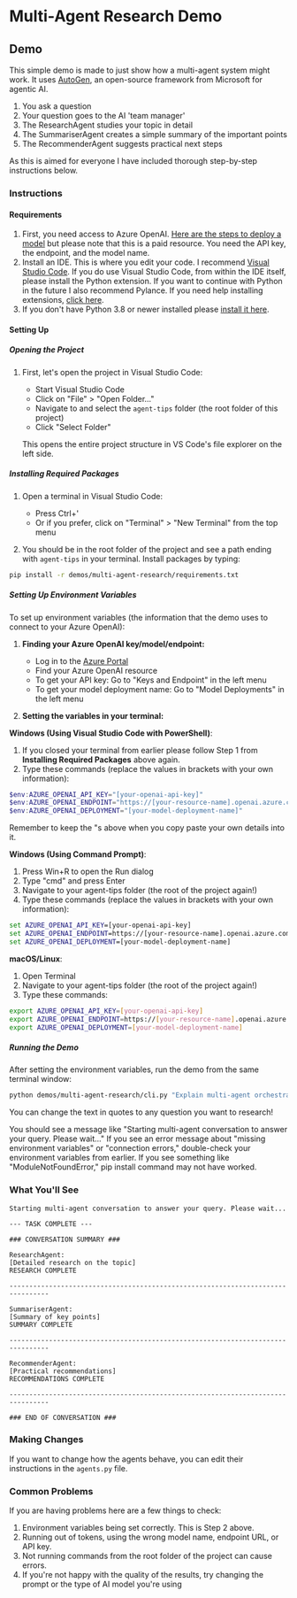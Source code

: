 # Multi-Agent Research Demo

## Demo

This simple demo is made to just show how a multi-agent system might work. It uses [AutoGen](https://github.com/microsoft/autogen), an open-source framework from Microsoft for agentic AI. 

1. You ask a question
2. Your question goes to the AI 'team manager'
3. The ResearchAgent studies your topic in detail
4. The SummariserAgent creates a simple summary of the important points
5. The RecommenderAgent suggests practical next steps

As this is aimed for everyone I have included thorough step-by-step instructions below.

### Instructions

#### Requirements
1. First, you need access to Azure OpenAI. [Here are the steps to deploy a model](https://learn.microsoft.com/en-us/azure/ai-services/openai/how-to/create-resource?pivots=web-portal) but please note that this is a paid resource. You need the API key, the endpoint, and the model name.
2. Install an IDE. This is where you edit your code. I recommend [Visual Studio Code](https://code.visualstudio.com/). If you do use Visual Studio Code, from within the IDE itself, please install the Python extension. If you want to continue with Python in the future I also recommend Pylance. If you need help installing extensions, [click here](https://code.visualstudio.com/docs/getstarted/extensions).
3. If you don't have Python 3.8 or newer installed please [install it here](https://www.python.org/downloads/).

#### Setting Up

##### Opening the Project
1. First, let's open the project in Visual Studio Code:
   - Start Visual Studio Code
   - Click on "File" > "Open Folder..."
   - Navigate to and select the `agent-tips` folder (the root folder of this project)
   - Click "Select Folder"

   This opens the entire project structure in VS Code's file explorer on the left side.

##### Installing Required Packages
1. Open a terminal in Visual Studio Code:
   - Press Ctrl+'
   - Or if you prefer, click on "Terminal" > "New Terminal" from the top menu

2. You should be in the root folder of the project and see a path ending with `agent-tips` in your terminal. Install packages by typing:

```bash
pip install -r demos/multi-agent-research/requirements.txt
```

##### Setting Up Environment Variables

To set up environment variables (the information that the demo uses to connect to your Azure OpenAI):

1. **Finding your Azure OpenAI key/model/endpoint:**
   - Log in to the [Azure Portal](https://portal.azure.com)
   - Find your Azure OpenAI resource
   - To get your API key: Go to "Keys and Endpoint" in the left menu
   - To get your model deployment name: Go to "Model Deployments" in the left menu

2. **Setting the variables in your terminal:**

**Windows (Using Visual Studio Code with PowerShell)**:
1. If you closed your terminal from earlier please follow Step 1 from **Installing Required Packages** above again.
2. Type these commands (replace the values in brackets with your own information):

```powershell
$env:AZURE_OPENAI_API_KEY="[your-openai-api-key]"
$env:AZURE_OPENAI_ENDPOINT="https://[your-resource-name].openai.azure.com/"
$env:AZURE_OPENAI_DEPLOYMENT="[your-model-deployment-name]"
```

Remember to keep the "s above when you copy paste your own details into it.

**Windows (Using Command Prompt)**:
1. Press Win+R to open the Run dialog
2. Type "cmd" and press Enter
3. Navigate to your agent-tips folder (the root of the project again!)
4. Type these commands (replace the values in brackets with your own information):

```cmd
set AZURE_OPENAI_API_KEY=[your-openai-api-key]
set AZURE_OPENAI_ENDPOINT=https://[your-resource-name].openai.azure.com/
set AZURE_OPENAI_DEPLOYMENT=[your-model-deployment-name]
```

**macOS/Linux**:
1. Open Terminal
2. Navigate to your agent-tips folder (the root of the project again!)
3. Type these commands:

```bash
export AZURE_OPENAI_API_KEY=[your-openai-api-key]
export AZURE_OPENAI_ENDPOINT=https://[your-resource-name].openai.azure.com/
export AZURE_OPENAI_DEPLOYMENT=[your-model-deployment-name]
```

##### Running the Demo

After setting the environment variables, run the demo from the same terminal window:

```bash
python demos/multi-agent-research/cli.py "Explain multi-agent orchestration using cats."
```

You can change the text in quotes to any question you want to research!

You should see a message like "Starting multi-agent conversation to answer your query. Please wait..." If you see an error message about "missing environment variables" or "connection errors," double-check your environment variables from earlier. If you see something like "ModuleNotFoundError," pip install command may not have worked.
 
### What You'll See

```
Starting multi-agent conversation to answer your query. Please wait...

--- TASK COMPLETE ---

### CONVERSATION SUMMARY ###

ResearchAgent:
[Detailed research on the topic]
RESEARCH COMPLETE

--------------------------------------------------------------------------------

SummariserAgent:
[Summary of key points]
SUMMARY COMPLETE

--------------------------------------------------------------------------------

RecommenderAgent:
[Practical recommendations]
RECOMMENDATIONS COMPLETE

--------------------------------------------------------------------------------

### END OF CONVERSATION ###
```

### Making Changes

If you want to change how the agents behave, you can edit their instructions in the `agents.py` file.

### Common Problems

If you are having problems here are a few things to check:
1. Environment variables being set correctly.  This is Step 2 above.
2. Running out of tokens, using the wrong model name, endpoint URL, or API key.
3. Not running commands from the root folder of the project can cause errors.
4. If you're not happy with the quality of the results, try changing the prompt or the type of AI model you're using